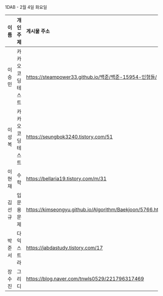 1DAB - 2월 4일 화요일

| 이름 | 개인 주제 | 게시물 주소 |
| :------: | :----------: | :---------------------------------------------------------- |
| 이승민 | 카카오코딩테스트 | https://steampower33.github.io/백준/백준-15954-인형들/ |
| 이성복 | 카카오코딩테스트 | https://seungbok3240.tistory.com/51 |
| 이현재 | 수학 | https://bellaria19.tistory.com/m/31 |
| 김선규 | 입문용문제 | https://kimseongyu.github.io/Algorithm/Baekjoon/5766.html |
| 박준서 | 다익스트라 | https://jabdastudy.tistory.com/17 |
| 장수진 | 그리디 | https://blog.naver.com/tnwls0529/221796317469 |